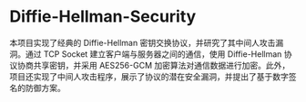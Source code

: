 # Diffie-Hellman-Security
本项目实现了经典的 Diffie-Hellman 密钥交换协议，并研究了其中间人攻击漏洞。通过 TCP Socket 建立客户端与服务器之间的通信，使用 Diffie-Hellman 协议协商共享密钥，并采用 AES256-GCM 加密算法对通信数据进行加密。此外，项目还实现了中间人攻击程序，展示了协议的潜在安全漏洞，并提出了基于数字签名的防御方案。
